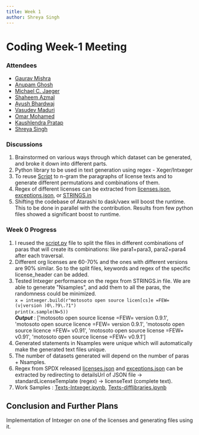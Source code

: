 ```yaml
---
title: Week 1
author: Shreya Singh
---
```

<!--
SPDX-License-Identifier: CC-BY-SA-4.0

SPDX-FileCopyrightText: 2021 Shreya Singh <shreya.out@gmail.com>
-->
# Coding Week-1 Meeting
### Attendees

- [Gaurav Mishra ](https://github.com/GMishx)
- [Anupam Ghosh ](https://github.com/ag4ums)
- [Michael C. Jaeger](https://github.com/mcjaeger)
- [Shaheem Azmal ](https://github.com/shaheemazmalmmd)
- [Ayush Bhardwaj ](https://github.com/hastagAB)
- [Vasudev Maduri ](https://github.com/vasudevmaduri)
- [Omar Mohamed ](https://github.com/OmarAbdelSamea)
- [Kaushlendra Pratap ](https://github.com/Kaushl2208)
- [Shreya Singh ](https://github.com/SinghShreya05)


### Discussions
1. Brainstormed on various ways through which dataset can be generated, and broke it down into different parts.
2. Python library to be used in text generation using regex - Xeger/Intxeger
3. To reuse [Script](https://github.com/hastagAB/SPDX-OSS-Dataset/blob/master/script.py) to n-gram the paragraphs of license texts and to generate different permutations and combinations of them.
4. Regex of different licenses can be extracted from [licenses.json](https://spdx.org/licenses/licenses.json), [exceptions.json](https://spdx.org/licenses/exceptions.json), or [STRINGS.in](https://github.com/fossology/fossology/blob/master/src/nomos/agent/STRINGS.in)
5. Shifting the codebase of Atarashi to dask/vaex will boost the runtime. This to be done in parallel with the contribution. Results from few python files showed a significant boost to runtime.

### Week 0 Progress
1. I reused the [script.py](https://github.com/hastagAB/SPDX-OSS-Dataset/blob/master/script.py) file to split the files in different combinations of paras that will create its combinations: like para1+para3, para2+para4 after each traversal.
2. Different org licenses are 60-70% and the ones with different versions are 90% similar. So to the split files, keywords and regex of the specific license_header can be added.
3. Tested Intxeger performance on the regex from STRINGS.in file. We are able to generate "Nsamples", and add them to all the paras, the randomness could be minimized.
<br />`x = intxeger.build(r"motosoto open source licen[cs]e =FEW= (v|version )0\.?9\.?1")`
<br />`print(x.sample(N=5))`
<br />**_Output_** : ['motosoto open source license =FEW= version 0.9.1', 'motosoto open source licence =FEW= version 0.9.1', 'motosoto open source licence =FEW= v0.91', 'motosoto open source license =FEW= v0.91', 'motosoto open source license =FEW= v0.9.1']
4. Generated statements in Nsamples were unique which will automatically make the generated text files unique.
5. The number of datasets generated will depend on the number of paras + Nsamples.
6. Regex from SPDX released [licenses.json](https://spdx.org/licenses/licenses.json) and [exceptions.json](https://spdx.org/licenses/exceptions.json) can be extracted by redirecting to detailsUrl of JSON file -> standardLicenseTemplate (regex) -> licenseText (complete text).
7. Work Samples : [Texts-Intxeger.ipynb](https://colab.research.google.com/drive/1Q49H5RhZ8Z6aG6EYQJlxbo4JOvAg8K0v?usp=sharing), [Texts-difflibraries.ipynb](https://colab.research.google.com/drive/1z6X27pGzDIO2dHdfwYnpWZy1kYhEK4Th?usp=sharing)

## Conclusion and Further Plans
Implementation of Intxeger on one of the licenses and generating files using it.
